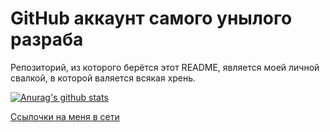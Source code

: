 # GitHub аккаунт самого унылого разраба
Репозиторий, из которого берётся этот README, является моей личной свалкой, в которой валяется всякая хрень.

[![Anurag's github stats](https://github-readme-stats.vercel.app/api?username=dan63047&include_all_commits=True&custom_title=Моя%20стата&show_icons=true&theme=dark)](https://github.com/anuraghazra/github-readme-stats)

[Ссылочки на меня в сети](https://dan63.by)


